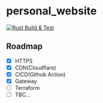 # personal_website

[![Rust Build & Test](https://github.com/Yougigun/personal_website/actions/workflows/rust.ci.yml/badge.svg?branch=main&event=push)](https://github.com/Yougigun/personal_website/actions/workflows/rust.ci.yml)

## Roadmap

- [x] HTTPS
- [x] CDN(Cloudflare)
- [x] CICD(Github Action)
- [x] Gateway
- [ ] Terraform
- [ ] TBC...
